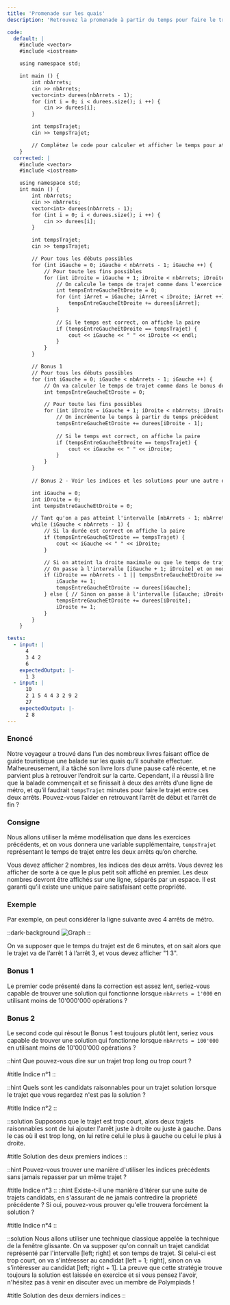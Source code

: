 ```yaml
---
title: 'Promenade sur les quais'
description: 'Retrouvez la promenade à partir du temps pour faire le trajet'

code:
  default: |
    #include <vector>
    #include <iostream>

    using namespace std;

    int main () {
        int nbArrets;
        cin >> nbArrets;
        vector<int> durees(nbArrets - 1);
        for (int i = 0; i < durees.size(); i ++) {
            cin >> durees[i];
        }

        int tempsTrajet;
        cin >> tempsTrajet;

        // Complétez le code pour calculer et afficher le temps pour atteindre tous les arrêts
    }
  corrected: |
    #include <vector>
    #include <iostream>

    using namespace std;
    int main () {
        int nbArrets;
        cin >> nbArrets;
        vector<int> durees(nbArrets - 1);
        for (int i = 0; i < durees.size(); i ++) {
            cin >> durees[i];
        }

        int tempsTrajet;
        cin >> tempsTrajet;

        // Pour tous les débuts possibles
        for (int iGauche = 0; iGauche < nbArrets - 1; iGauche ++) {
            // Pour toute les fins possibles
            for (int iDroite = iGauche + 1; iDroite < nbArrets; iDroite ++) {
                // On calcule le temps de trajet comme dans l'exercice 3.
                int tempsEntreGaucheEtDroite = 0;
                for (int iArret = iGauche; iArret < iDroite; iArret ++) {
                    tempsEntreGaucheEtDroite += durees[iArret];
                }
                    
                // Si le temps est correct, on affiche la paire
                if (tempsEntreGaucheEtDroite == tempsTrajet) {
                    cout << iGauche << " " << iDroite << endl;
                }
            }
        }

        // Bonus 1
        // Pour tous les débuts possibles
        for (int iGauche = 0; iGauche < nbArrets - 1; iGauche ++) {
            // On va calculer le temps de trajet comme dans le bonus de l'exercice 3
            int tempsEntreGaucheEtDroite = 0;

            // Pour toute les fins possibles
            for (int iDroite = iGauche + 1; iDroite < nbArrets; iDroite ++) {
                // On incrémente le temps à partir du temps précédent
                tempsEntreGaucheEtDroite += durees[iDroite - 1];
                    
                // Si le temps est correct, on affiche la paire
                if (tempsEntreGaucheEtDroite == tempsTrajet) {
                    cout << iGauche << " " << iDroite;
                }
            }
        }
                
        // Bonus 2 - Voir les indices et les solutions pour une autre explication

        int iGauche = 0;
        int iDroite = 0;
        int tempsEntreGaucheEtDroite = 0;

        // Tant qu'on a pas atteint l'intervalle [nbArrets - 1; nbArrets - 1]
        while (iGauche < nbArrets - 1) {
            // Si la durée est correct on affiche la paire
            if (tempsEntreGaucheEtDroite == tempsTrajet) {
                cout << iGauche << " " << iDroite;
            }

            // Si on atteint la droite maximale ou que le temps de trajet de la balade candidate est trop long
            // On passe à l'intervalle [iGauche + 1; iDroite] et on modifie la somme
            if (iDroite == nbArrets - 1 || tempsEntreGaucheEtDroite >= tempsTrajet) {
                iGauche += 1;
                tempsEntreGaucheEtDroite -= durees[iGauche];
            } else { // Sinon on passe à l'intervalle [iGauche; iDroite + 1]
                tempsEntreGaucheEtDroite += durees[iDroite];
                iDroite += 1;
            }
        }
    }

tests:
  - input: |
      4
      3 4 2
      6
    expectedOutput: |-
      1 3
  - input: |
      10
      2 1 5 4 4 3 2 9 2
      27
    expectedOutput: |-
      2 8
---
```


### Enoncé

Notre voyageur a trouvé dans l’un des nombreux livres faisant office de guide touristique une balade sur les quais qu’il souhaite effectuer. Malheureusement, il a tâché son livre lors d’une pause café récente, et ne parvient plus à retrouver l’endroit sur la carte. Cependant, il a réussi à lire que la balade commençait et se finissait à deux des arrêts d’une ligne de métro, et qu’il faudrait `tempsTrajet` minutes pour faire le trajet entre ces deux arrêts. Pouvez-vous l’aider en retrouvant l’arrêt de début et l’arrêt de fin ?

### Consigne

Nous allons utiliser la même modélisation que dans les exercices précédents, et on vous donnera une variable supplémentaire, `tempsTrajet` représentant le temps de trajet entre les deux arrêts qu’on cherche.

Vous devez afficher 2 nombres, les indices des deux arrêts. Vous devrez les afficher de sorte à ce que le plus petit soit affiché en premier. Les deux nombres devront être affichés sur une ligne, séparés par un espace. Il est garanti qu’il existe une unique paire satisfaisant cette propriété.

### Exemple

Par exemple, on peut considérer la ligne suivante avec 4 arrêts de métro.

::dark-background
![Graph](/polympiads/graph-metro-polympiads.png)
::

On va supposer que le temps du trajet est de 6 minutes, et on sait alors que le trajet va de l’arrêt 1 à l’arrêt 3, et vous devez afficher "1 3".

### Bonus 1

Le premier code présenté dans la correction est assez lent, seriez-vous capable de trouver une solution qui fonctionne lorsque `nbArrets = 1'000` en utilisant moins de 10'000'000 opérations ?

### Bonus 2

Le second code qui résout le Bonus 1 est toujours plutôt lent, seriez vous capable de trouver une solution qui fonctionne lorsque `nbArrets = 100'000` en utilisant moins de 10'000'000 opérations ?

::hint
Que pouvez-vous dire sur un trajet trop long ou trop court ?

#title
Indice n°1
::

::hint
Quels sont les candidats raisonnables pour un trajet solution lorsque le trajet que vous regardez n'est pas la solution ?

#title
Indice n°2
::

::solution
Supposons que le trajet est trop court, alors deux trajets raisonnables sont de lui ajouter l'arrêt juste à droite ou juste à gauche. Dans le cas où il est trop long, on lui retire celui le plus à gauche ou celui le plus à droite.

#title
Solution des deux premiers indices
::

::hint
Pouvez-vous trouver une manière d'utiliser les indices précédents sans jamais repasser par un même trajet ?

#title
Indice n°3
::
::hint
Existe-t-il une manière d'itérer sur une suite de trajets candidats, en s'assurant de ne jamais contredire la propriété précédente ? Si oui, pouvez-vous prouver qu'elle trouvera forcément la solution ?

#title
Indice n°4
::

::solution
Nous allons utiliser une technique classique appelée la technique de la fenêtre glissante. On va supposer qu'on connaît un trajet candidat représenté par l'intervalle [left; right] et son temps de trajet. Si celui-ci est trop court, on va s'intéresser au candidat [left + 1; right], sinon on va s'intéresser au candidat [left; right + 1]. La preuve que cette stratégie trouve toujours la solution est laissée en exercice et si vous pensez l'avoir, n'hésitez pas à venir en discuter avec un membre de Polympiads !

#title
Solution des deux derniers indices
::
